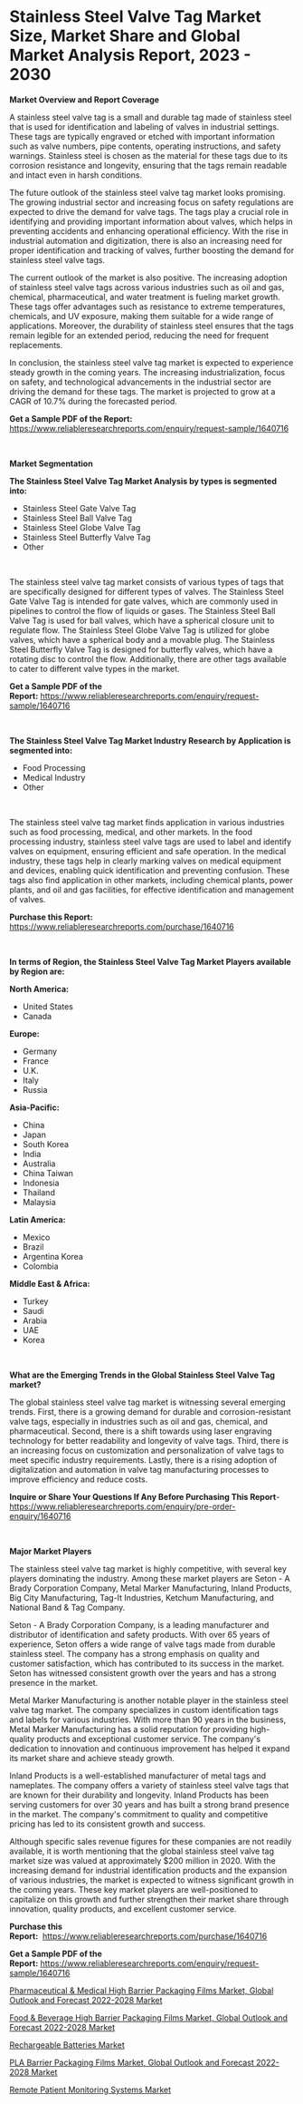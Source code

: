 <p><h1>Stainless Steel Valve Tag Market Size, Market Share and Global Market Analysis Report, 2023 - 2030</h1></p><p><strong>Market Overview and Report Coverage</strong></p>
<p><p>A stainless steel valve tag is a small and durable tag made of stainless steel that is used for identification and labeling of valves in industrial settings. These tags are typically engraved or etched with important information such as valve numbers, pipe contents, operating instructions, and safety warnings. Stainless steel is chosen as the material for these tags due to its corrosion resistance and longevity, ensuring that the tags remain readable and intact even in harsh conditions.</p><p>The future outlook of the stainless steel valve tag market looks promising. The growing industrial sector and increasing focus on safety regulations are expected to drive the demand for valve tags. The tags play a crucial role in identifying and providing important information about valves, which helps in preventing accidents and enhancing operational efficiency. With the rise in industrial automation and digitization, there is also an increasing need for proper identification and tracking of valves, further boosting the demand for stainless steel valve tags.</p><p>The current outlook of the market is also positive. The increasing adoption of stainless steel valve tags across various industries such as oil and gas, chemical, pharmaceutical, and water treatment is fueling market growth. These tags offer advantages such as resistance to extreme temperatures, chemicals, and UV exposure, making them suitable for a wide range of applications. Moreover, the durability of stainless steel ensures that the tags remain legible for an extended period, reducing the need for frequent replacements.</p><p>In conclusion, the stainless steel valve tag market is expected to experience steady growth in the coming years. The increasing industrialization, focus on safety, and technological advancements in the industrial sector are driving the demand for these tags. The market is projected to grow at a CAGR of 10.7% during the forecasted period.</p></p>
<p><strong>Get a Sample PDF of the Report:</strong> <a href="https://www.reliableresearchreports.com/enquiry/request-sample/1640716">https://www.reliableresearchreports.com/enquiry/request-sample/1640716</a></p>
<p>&nbsp;</p>
<p><strong>Market Segmentation</strong></p>
<p><strong>The Stainless Steel Valve Tag Market Analysis by types is segmented into:</strong></p>
<p><ul><li>Stainless Steel Gate Valve Tag</li><li>Stainless Steel Ball Valve Tag</li><li>Stainless Steel Globe Valve Tag</li><li>Stainless Steel Butterfly Valve Tag</li><li>Other</li></ul></p>
<p>&nbsp;</p>
<p><p>The stainless steel valve tag market consists of various types of tags that are specifically designed for different types of valves. The Stainless Steel Gate Valve Tag is intended for gate valves, which are commonly used in pipelines to control the flow of liquids or gases. The Stainless Steel Ball Valve Tag is used for ball valves, which have a spherical closure unit to regulate flow. The Stainless Steel Globe Valve Tag is utilized for globe valves, which have a spherical body and a movable plug. The Stainless Steel Butterfly Valve Tag is designed for butterfly valves, which have a rotating disc to control the flow. Additionally, there are other tags available to cater to different valve types in the market.</p></p>
<p><strong>Get a Sample PDF of the Report:</strong>&nbsp;<a href="https://www.reliableresearchreports.com/enquiry/request-sample/1640716">https://www.reliableresearchreports.com/enquiry/request-sample/1640716</a></p>
<p>&nbsp;</p>
<p><strong>The Stainless Steel Valve Tag Market Industry Research by Application is segmented into:</strong></p>
<p><ul><li>Food Processing</li><li>Medical Industry</li><li>Other</li></ul></p>
<p>&nbsp;</p>
<p><p>The stainless steel valve tag market finds application in various industries such as food processing, medical, and other markets. In the food processing industry, stainless steel valve tags are used to label and identify valves on equipment, ensuring efficient and safe operation. In the medical industry, these tags help in clearly marking valves on medical equipment and devices, enabling quick identification and preventing confusion. These tags also find application in other markets, including chemical plants, power plants, and oil and gas facilities, for effective identification and management of valves.</p></p>
<p><strong>Purchase this Report:</strong>&nbsp; <a href="https://www.reliableresearchreports.com/purchase/1640716">https://www.reliableresearchreports.com/purchase/1640716</a></p>
<p>&nbsp;</p>
<p><strong>In terms of Region, the Stainless Steel Valve Tag Market Players available by Region are:</strong></p>
<p>
    <p> <strong> North America: </strong>
        <ul>
            <li>United States</li>
            <li>Canada</li>
        </ul>
        </p> 
    <p> <strong> Europe: </strong>
        <ul>
            <li>Germany</li>
            <li>France</li>
            <li>U.K.</li>
            <li>Italy</li>
            <li>Russia</li>
        </ul>
        </p> 
    <p> <strong> Asia-Pacific: </strong>
        <ul>
            <li>China</li>
            <li>Japan</li>
            <li>South Korea</li>
            <li>India</li>
            <li>Australia</li>
            <li>China Taiwan</li>
            <li>Indonesia</li>
            <li>Thailand</li>
            <li>Malaysia</li>
        </ul>
        </p> 
    <p> <strong> Latin America: </strong>
        <ul>
            <li>Mexico</li>
            <li>Brazil</li>
            <li>Argentina Korea</li>
            <li>Colombia</li>
        </ul>
        </p> 
    <p> <strong> Middle East & Africa: </strong>
        <ul>
            <li>Turkey</li>
            <li>Saudi</li>
            <li>Arabia</li>
            <li>UAE</li>
            <li>Korea</li>
        </ul>
    </p>
    </p>
<p>&nbsp;</p>
<p><strong>What are the Emerging Trends in the Global Stainless Steel Valve Tag market?</strong></p>
<p><p>The global stainless steel valve tag market is witnessing several emerging trends. First, there is a growing demand for durable and corrosion-resistant valve tags, especially in industries such as oil and gas, chemical, and pharmaceutical. Second, there is a shift towards using laser engraving technology for better readability and longevity of valve tags. Third, there is an increasing focus on customization and personalization of valve tags to meet specific industry requirements. Lastly, there is a rising adoption of digitalization and automation in valve tag manufacturing processes to improve efficiency and reduce costs.</p></p>
<p><strong>Inquire or Share Your Questions If Any Before Purchasing This Report</strong>- <a href="https://www.reliableresearchreports.com/enquiry/pre-order-enquiry/1640716">https://www.reliableresearchreports.com/enquiry/pre-order-enquiry/1640716</a></p>
<p>&nbsp;</p>
<p><strong>Major Market Players</strong></p>
<p><p>The stainless steel valve tag market is highly competitive, with several key players dominating the industry. Among these market players are Seton - A Brady Corporation Company, Metal Marker Manufacturing, Inland Products, Big City Manufacturing, Tag-It Industries, Ketchum Manufacturing, and National Band & Tag Company.</p><p>Seton - A Brady Corporation Company, is a leading manufacturer and distributor of identification and safety products. With over 65 years of experience, Seton offers a wide range of valve tags made from durable stainless steel. The company has a strong emphasis on quality and customer satisfaction, which has contributed to its success in the market. Seton has witnessed consistent growth over the years and has a strong presence in the market.</p><p>Metal Marker Manufacturing is another notable player in the stainless steel valve tag market. The company specializes in custom identification tags and labels for various industries. With more than 90 years in the business, Metal Marker Manufacturing has a solid reputation for providing high-quality products and exceptional customer service. The company's dedication to innovation and continuous improvement has helped it expand its market share and achieve steady growth.</p><p>Inland Products is a well-established manufacturer of metal tags and nameplates. The company offers a variety of stainless steel valve tags that are known for their durability and longevity. Inland Products has been serving customers for over 30 years and has built a strong brand presence in the market. The company's commitment to quality and competitive pricing has led to its consistent growth and success.</p><p>Although specific sales revenue figures for these companies are not readily available, it is worth mentioning that the global stainless steel valve tag market size was valued at approximately $200 million in 2020. With the increasing demand for industrial identification products and the expansion of various industries, the market is expected to witness significant growth in the coming years. These key market players are well-positioned to capitalize on this growth and further strengthen their market share through innovation, quality products, and excellent customer service.</p></p>
<p><strong>Purchase this Report:</strong>&nbsp;&nbsp;<a href="https://www.reliableresearchreports.com/purchase/1640716">https://www.reliableresearchreports.com/purchase/1640716</a></p>
<p></p>
<p><strong>Get a Sample PDF of the Report:</strong>&nbsp;<a href="https://www.reliableresearchreports.com/enquiry/request-sample/1640716">https://www.reliableresearchreports.com/enquiry/request-sample/1640716</a></p>
<p><p><a href="https://www.linkedin.com/pulse/pharmaceutical-amp-medical-high-barrier-packaging-films-market/">Pharmaceutical & Medical High Barrier Packaging Films Market, Global Outlook and Forecast 2022-2028 Market</a></p><p><a href="https://www.linkedin.com/pulse/food-amp-beverage-high-barrier-packaging-films-market-global/">Food & Beverage High Barrier Packaging Films Market, Global Outlook and Forecast 2022-2028 Market</a></p><p><a href="https://medium.com/@nilltanay7548659/rechargeable-batteries-market-research-report-its-history-and-forecast-2023-to-2030-67b278444b63">Rechargeable Batteries Market</a></p><p><a href="https://www.linkedin.com/pulse/pla-barrier-packaging-films-market-global-outlook-forecast/">PLA Barrier Packaging Films Market, Global Outlook and Forecast 2022-2028 Market</a></p><p><a href="https://medium.com/@jacks0866979/remote-patient-monitoring-systems-market-furnishes-information-on-market-share-market-trends-and-1b74804d8f62">Remote Patient Monitoring Systems Market</a></p></p>